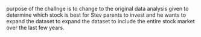 
purpose of the challnge is to  change to the original data analysis given to determine which stock is best for Stev parents to invest and he wants to expand the dataset to expand the dataset to include the entire stock market over the last few years.
